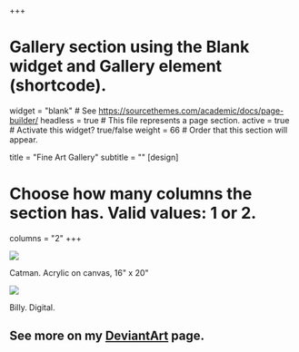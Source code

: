 +++
# Gallery section using the Blank widget and Gallery element (shortcode).
widget = "blank"  # See https://sourcethemes.com/academic/docs/page-builder/
headless = true  # This file represents a page section.
active = true  # Activate this widget? true/false
weight = 66  # Order that this section will appear.

title = "Fine Art Gallery"
subtitle = ""
[design]
  # Choose how many columns the section has. Valid values: 1 or 2.
  columns = "2"
+++


<img src="~/static/img/catman.jpg">
<p>Catman. Acrylic on canvas, 16" x 20"</p>

<img src="~/static/img/billy_ipad.jpg">
<p>Billy. Digital.</p>

<h2> See more on my <a href="https://www.deviantart.com/jennatbee" target="_blank">DeviantArt</a> page.</h2>

